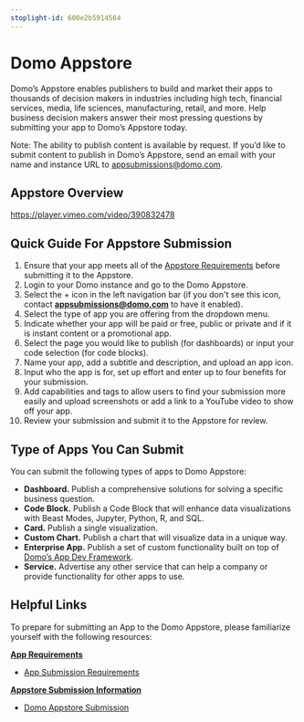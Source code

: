 ```yaml
---
stoplight-id: 600e2b5914564
---
```


# Domo Appstore

Domo’s Appstore enables publishers to build and market their apps to thousands of decision makers in industries including high tech, financial services, media, life sciences, manufacturing, retail, and more. Help business decision makers answer their most pressing questions by submitting your app to Domo’s Appstore today.

Note: The ability to publish content is available by request. If you’d like to submit content to publish in Domo’s Appstore, send an email with your name and instance URL to appsubmissions@domo.com.

## Appstore Overview

https://player.vimeo.com/video/390832478

## Quick Guide For Appstore Submission
1. Ensure that your app meets all of the [Appstore Requirements](marketplace-requirements.md) before submitting it to the Appstore.
2. Login to your Domo instance and go to the Domo Appstore.
3. Select the + icon in the left navigation bar (if you don't see this icon, contact **[appsubmissions@domo.com](mailto:appsubmissions@domo.com)** to have it enabled).
4. Select the type of app you are offering from the dropdown menu.
5. Indicate whether your app will be paid or free, public or private and if it is instant content or a promotional app.
6. Select the page you would like to publish (for dashboards) or input your code selection (for code blocks).
7. Name your app, add a subtitle and description, and upload an app icon.
8. Input who the app is for, set up effort and enter up to four benefits for your submission.
9. Add capabilities and tags to allow users to find your submission more easily and upload screenshots or add a link to a YouTube video to show off your app.
10. Review your submission and submit it to the Appstore for review.

## Type of Apps You Can Submit

You can submit the following types of apps to Domo Appstore:

- <strong>Dashboard.</strong> Publish a comprehensive solutions for solving a specific business question.
- <strong>Code Block.</strong> Publish a Code Block that will enhance data visualizations with Beast Modes, Jupyter, Python, R, and SQL.
- <strong>Card.</strong> Publish a single visualization.
- <strong>Custom Chart.</strong> Publish a chart that will visualize data in a unique way.
- <strong>Enterprise App.</strong> Publish a set of custom functionality built on top of [Domo’s App Dev Framework](../../Apps/App-Framework/Welcome.md).
- <strong>Service.</strong> Advertise any other service that can help a company or provide functionality for other apps to use.

## Helpful Links

To prepare for submitting an App to the Domo Appstore, please familiarize yourself with the following resources:

<span style="text-decoration: underline;"><strong>App Requirements</strong></span>
- [App Submission Requirements](marketplace-requirements.md)

<span style="text-decoration: underline;"><strong>Appstore Submission Information</strong></span>
- [Domo Appstore Submission](marketplace-submission.md)
